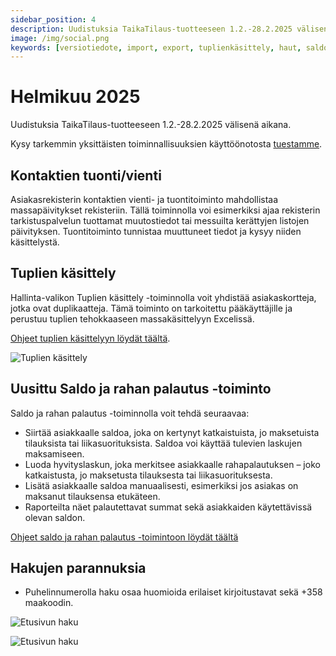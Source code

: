 ```yaml
---
sidebar_position: 4
description: Uudistuksia TaikaTilaus-tuotteeseen 1.2.-28.2.2025 välisenä aikana
image: /img/social.png
keywords: [versiotiedote, import, export, tuplienkäsittely, haut, saldo]
---
```


# Helmikuu 2025

Uudistuksia TaikaTilaus-tuotteeseen 1.2.-28.2.2025 välisenä aikana.

Kysy tarkemmin yksittäisten toiminnallisuuksien käyttöönotosta [tuestamme](https://taikatilaus.freshdesk.com/).

## Kontaktien tuonti/vienti

Asiakasrekisterin kontaktien vienti- ja tuontitoiminto mahdollistaa massapäivitykset rekisteriin. Tällä toiminnolla voi esimerkiksi ajaa rekisterin tarkistuspalvelun tuottamat muutostiedot tai messuilta kerättyjen listojen päivityksen. Tuontitoiminto tunnistaa muuttuneet tiedot ja kysyy niiden käsittelystä.

## Tuplien käsittely

Hallinta-valikon Tuplien käsittely -toiminnolla voit yhdistää asiakaskortteja, jotka ovat duplikaatteja. Tämä toiminto on tarkoitettu pääkäyttäjille ja perustuu tuplien tehokkaaseen massakäsittelyyn Excelissä.

[Ohjeet tuplien käsittelyyn löydät täältä](/docs/ohjeet/yleiset_ominaisuudet/hallinta#tuplien-käsitttely).

![Tuplien käsittely](/img/ohjeet/tuplat.png)

## Uusittu Saldo ja rahan palautus -toiminto

Saldo ja rahan palautus -toiminnolla voit tehdä seuraavaa:
- Siirtää asiakkaalle saldoa, joka on kertynyt katkaistuista, jo maksetuista tilauksista tai liikasuorituksista. Saldoa voi käyttää tulevien laskujen maksamiseen.
- Luoda hyvityslaskun, joka merkitsee asiakkaalle rahapalautuksen – joko katkaistusta, jo maksetusta tilauksesta tai liikasuorituksesta.
- Lisätä asiakkaalle saldoa manuaalisesti, esimerkiksi jos asiakas on maksanut tilauksensa etukäteen.
- Raporteilta näet palautettavat summat sekä asiakkaiden käytettävissä olevan saldon.

[Ohjeet saldo ja rahan palautus -toimintoon löydät täältä](/docs/ohjeet/yleiset_ominaisuudet/saldo)

## Hakujen parannuksia

- Puhelinnumerolla haku osaa huomioida erilaiset kirjoitustavat sekä +358 maakoodin.

![Etusivun haku](/img/versiotiedotteet/haku.png)

![Etusivun haku](/img/versiotiedotteet/haku2.png)